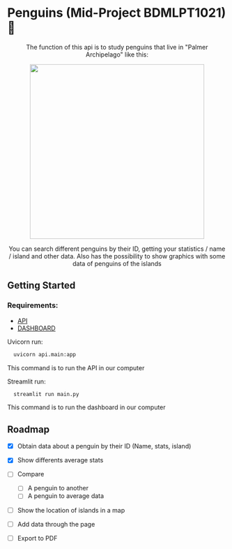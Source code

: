 # Penguins (Mid-Project BDMLPT1021) 🐧

<p align="center"> 
  The function of this api is to study penguins that live in "Palmer Archipelago" like this: 
</p>

<p align="center">
  <img src="https://user-images.githubusercontent.com/62902607/147587683-5aa4aae9-052a-49b7-9474-acf67bd3bdcb.jpg" width="400">
</p>

<p align="center">
  You can search different penguins by their ID, getting your statistics / name / island and other data. Also has the possibility to show graphics with some data of penguins of the islands
</p>

## Getting Started

### Requirements:

- [API](https://github.com/Luxor5k/mid_project/blob/main/api/requirements.txt)
- [DASHBOARD](https://github.com/Luxor5k/mid_project/blob/main/dashboard/requirements.txt)


Uvicorn run:
```sh
  uvicorn api.main:app 
  ```
  This command is to run the API in our computer

Streamlit run:
```sh
  streamlit run main.py
  ```
  This command is to run the dashboard in our computer 
  
 ## Roadmap
 
 - [x] Obtain data about a penguin by their ID (Name, stats, island)
 - [x] Show differents average stats
 - [ ] Compare
     - [ ] A penguin to another
     - [ ] A penguin to average data
 - [ ] Show the location of islands in a map
 - [ ] Add data through the page
 - [ ] Export to PDF



